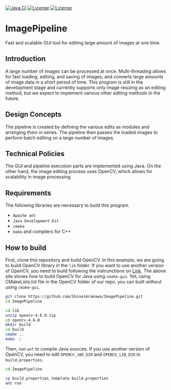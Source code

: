[![Java CI](https://github.com/ShineiArakawa/ImagePipeline/actions/workflows/build.yml/badge.svg)](https://github.com/ShineiArakawa/ImagePipeline/actions/workflows/build.yml)
[![License](https://img.shields.io/badge/Java-Swing-blue)](https://img.shields.io/badge/Java-Swing-blue)
[![License](https://img.shields.io/badge/-OpenCV-brightgreen)](https://img.shields.io/badge/-OpenCV-brightgreen)

# ImagePipeline
Fast and scalable GUI tool for editing large amount of images at one time.

## Introduction
A large number of images can be processed at once. Multi-threading allows for fast loading, editing, and saving of images, and converts large amounts of image data in a short period of time.
This program is still in the development stage and currently supports only image resizing as an editing method, but we expect to implement various other editing methods in the future.

## Design Concepts
The pipeline is created by defining the various edits as modules and arranging them in series. The pipeline then passes the loaded images to perform batch editing on a large number of images.

## Technical Policies
The GUI and pipeline execution parts are implemented using Java. On the other hand, the image editing process uses OpenCV, which allows for scalability in image processing.

## Requirements
The following libraries are necessary to build this program.  

- ```Apache ant```
- ```Java Development Kit```
- ```cmake```
- ```make``` and compilers for C++

## How to build
First, clone this repository and build OpenCV. In this example, we are going to build OpenCV library in the ```lib``` folder.
If you want to use another version of OpenCV, you need to build following the instrunctions on [Link](https://opencv-java-tutorials.readthedocs.io/en/latest/01-installing-opencv-for-java.html#install-opencv-3-x-under-linux). The above site shows how to build OpenCV for Java using ```cmake-gui```.
Yet, using CMakeLists.txt file in the OpenCV folder of our repo,  you can built without using ```cmake-gui```.

```bash
git clone https://github.com/ShineiArakawa/ImagePipeline.git
cd ImagePipeline

cd lib
unzip opencv-4.6.0.zip
cd opencv-4.6.0
mkdir build
cd build
cmake ..
make -j
```

Then, run ```ant``` to compile Java sources.
If you use another version of OpenCV, you need to edit  ```OPENCV_JAR_DIR``` and ```OPENCV_LIB_DIR``` in ```build.properties```.
```bash
cd ImagePipeline

cp build.properties_template build.properties
ant run
```
